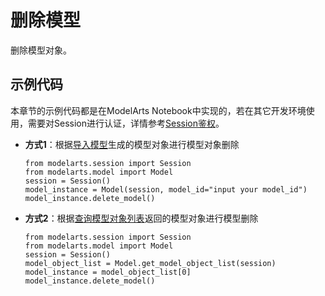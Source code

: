 # 删除模型<a name="modelarts_04_0198"></a>

删除模型对象。

## 示例代码<a name="section19108141317181"></a>

本章节的示例代码都是在ModelArts Notebook中实现的，若在其它开发环境使用，需要对Session进行认证，详情参考[Session鉴权](Session鉴权概述.md)。

-   **方式1**：根据[导入模型](导入模型.md)生成的模型对象进行模型对象删除

    ```
    from modelarts.session import Session
    from modelarts.model import Model
    session = Session()
    model_instance = Model(session, model_id="input your model_id")
    model_instance.delete_model()
    ```


-   **方式2**：根据[查询模型对象列表](查询模型对象列表.md)返回的模型对象进行模型删除

    ```
    from modelarts.session import Session
    from modelarts.model import Model
    session = Session()
    model_object_list = Model.get_model_object_list(session)
    model_instance = model_object_list[0]                   
    model_instance.delete_model()
    ```


